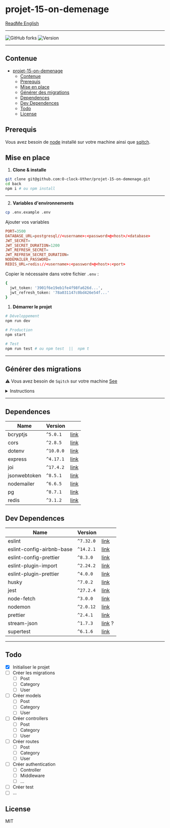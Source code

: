 # projet-15-on-demenage

[ReadMe English](https://github.com/O-clock-Uther/projet-15-on-demenage/blob/back/back/README.md) <!--link to modify-->

---

![GitHub forks](https://img.shields.io/github/forks/GermainMichaud/blog-api?style=flat-square)
![Version](https://img.shields.io/github/package-json/v/GermainMichaud/blog-api?style=flat-square)

---

## Contenue

- [projet-15-on-demenage](#projet-15-on-demenage)
  - [Contenue](#contenue)
  - [Prerequis](#prerequis)
  - [Mise en place](#mise-en-place)
  - [Générer des migrations](#générer-des-migrations)
  - [Dependences](#dependences)
  - [Dev Dependences](#dev-dependences)
  - [Todo](#todo)
  - [License](#license)

## Prerequis

Vous avez besoin de [node](http://nodejs.org) installé sur votre machine ainsi que [sqitch](https://sqitch.org).

## Mise en place

1. **Clone & installe**

```zsh
git clone git@github.com:O-clock-Uther/projet-15-on-demenage.git
cd back
npm i # ou npm install
```

---

2. **Variables d'environnements**

```bash
cp .env.example .env
```

Ajouter vos variables

```conf
PORT=3500
DATABASE_URL=postgresql//<username>:<password>@<host>/<database>
JWT_SECRET=
JWT_SECRET_DURATION=1200
JWT_REFRESH_SECRET=
JWT_REFRESH_SECRET_DURATION=
NODEMAILER_PASSWORD=
REDIS_URL=redis://<username>:<password>@<host>:<port>
```

Copier le nécessaire dans votre fichier `.env` :

```bash
{
  jwt_token: '3901f6e19eb1fe4f98fa626d...',
  jwt_refresh_token: '78a031147c0bd426e54f...'
}
```

1. **Démarrer le projet**

```bash
# Développement
npm run dev

# Production
npm start

# Test
npm run test # ou npm test  ||  npm t
```

---

## Générer des migrations

:warning: Vous avez besoin de `Sqitch` sur votre machine [See](https://sqitch.org/download/)

<details>

<summary>Instructions</summary>

1. Initialiser votre application Sqitch

```bash
sqitch init <nom_app> --target db:pg:<database> --engine pg --top-dir migrations
```

2. Ajouter une migration

```bash
sqitch add <nom_de_la_migration> -m "votre_message_de_commit"
```

1. Ecrivez votre migration

```
- migrations
  - deploy
    - <nom_de_la_migration>.sql
  - revert
    - <nom_de_la_migration>.sql
  - verify
    - <nom_de_la_migration>.sql
```

4. Lancer votre migration

**Déployer:**

`sqitch deploy`

**Vérifier:**

`sqitch verify`

**Supprimer:**

`sqitch revert`

> Pour supprimer la dernière étape : `sqitch revert HEAD^1`

</details>

---

## Dependences

| Name         | Version   |                                                |
| ------------ | --------- | ---------------------------------------------- |
| bcryptjs     | `^5.0.1`  | [link](https://npmjs.org/package/bcrypt)       |
| cors         | `^2.8.5`  | [link](https://npmjs.org/package/cors)         |
| dotenv       | `^10.0.0` | [link](https://npmjs.org/package/dotenv)       |
| express      | `^4.17.1` | [link](https://npmjs.org/package/express)      |
| joi          | `^17.4.2` | [link](https://npmjs.org/package/joi)          |
| jsonwebtoken | `^8.5.1`  | [link](https://npmjs.org/package/jsonwebtoken) |
| nodemailer   | `^6.6.5`  | [link](https://npmjs.org/package/nodemailer)   |
| pg           | `^8.7.1`  | [link](https://npmjs.org/package/pg)           |
| redis        | `^3.1.2`  | [link](https://npmjs.org/package/redis)        |

## Dev Dependences

| Name                      | Version   |                                                             |
| ------------------------- | --------- | ----------------------------------------------------------- |
| eslint                    | `^7.32.0` | [link](https://npmjs.org/package/eslint)                    |
| eslint-config-airbnb-base | `^14.2.1` | [link](https://npmjs.org/package/eslint-config-airbnb-base) |
| eslint-config-prettier    | `^8.3.0`  | [link](https://npmjs.org/package/eslint-config-prettier)    |
| eslint-plugin-import      | `^2.24.2` | [link](https://npmjs.org/package/eslint-plugin-import)      |
| eslint-plugin-prettier    | `^4.0.0`  | [link](https://npmjs.org/package/eslint-plugin-prettier)    |
| husky                     | `^7.0.2`  | [link](https://npmjs.org/package/husky)                     |
| jest                      | `^27.2.4` | [link](https://npmjs.org/package/jest)                      |
| node-fetch                | `^3.0.0`  | [link](https://npmjs.org/package/node-fetch)                |
| nodemon                   | `^2.0.12` | [link](https://npmjs.org/package/nodemon)                   |
| prettier                  | `^2.4.1`  | [link](https://npmjs.org/package/prettier)                  |
| stream-json               | `^1.7.3`  | [link](https://npmjs.org/package/stream-json) ?             |
| supertest                 | `^6.1.6`  | [link](https://npmjs.org/package/supertest)                 |

---

## Todo

- [x] Initialiser le projet
- [ ] Créer les migrations
  - [ ] Post
  - [ ] Category
  - [ ] User
- [ ] Créer models
  - [ ] Post
  - [ ] Category
  - [ ] User
- [ ] Créer controllers
  - [ ] Post
  - [ ] Category
  - [ ] User
- [ ] Créer routes
  - [ ] Post
  - [ ] Category
  - [ ] User
- [ ] Créer authentication
  - [ ] Controller
  - [ ] Middleware
  - [ ] ...
- [ ] Créer test
- [ ] ...

## License

MIT
